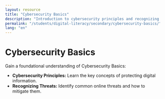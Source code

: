 ```yaml
---
layout: resource
title: "Cybersecurity Basics"
description: "Introduction to cybersecurity principles and recognizing potential online threats."
permalink: "/students/digital-literacy/secondary/cybersecurity-basics/"
lang: "en"
---
```


# Cybersecurity Basics

Gain a foundational understanding of Cybersecurity Basics:

- **Cybersecurity Principles:** Learn the key concepts of protecting digital information.
- **Recognizing Threats:** Identify common online threats and how to mitigate them.
